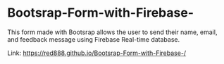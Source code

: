 # Bootsrap-Form-with-Firebase-
This form made with Bootsrap allows the user to send their name, email, and feedback message using Firebase Real-time database.

Link: https://red888.github.io/Bootsrap-Form-with-Firebase-/
